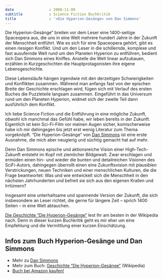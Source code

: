 ```yaml
---
date                : 2008-11-09
subtitle            : Science Fiction Buchkritik
title               : '»Die Hyperion-Gesänge« von Dan Simmons'
---
```

Die Hyperion-Gesänge&#8221; breiten vor dem Leser eine 1400-seitige Spaceopera aus, die uns in eine Welt mehrere hundert Jahre in der Zukunft der Menschheit entführt. Wie es sich für eine Spaceopera gehört, gibt es einen riesigen Konflikt. Und um den Leser in die schillernde, komplexe und fast ausufernde Welt rund um den Planeten Hyperion zu entführen, bedient sich Dan Simmons eines Kniffes. Anstelle die Welt linear aufzubauen, erzählen in Kurzgeschichten die Hauptprotagonisten ihre eigene Lebensgeschichte.<!-- readmore -->

Diese Lebensläufe hängen irgendwie mit den derzeitigen Schwierigkeiten und Konflikten zusammen. Während man anfangs fast von der epischen Breite der Geschichte erschlagen wird, fügen sich mit Verlauf des ersten Buches die Puzzleteile langsam zusammen. Eingeführt in das Universum rund um den Planeten Hyperion, widmet sich der zweite Teil dann ausführlich dem Konflikt.

Ich liebe Science Fiction und die Entführung in eine mögliche Zukunft, obwohl ich manchmal das Gefühl habe, wir leben bereits in der Zukunft. Eigentlich ist kein Sci-Fi-Film vor meinen Augen sicher, komischerweise habe ich mir dahingegen bis jetzt erst wenig Literatur zum Thema vorgeknöpft. &#8220;Die Hyperion-Gesänge&#8221; von <a href="http://www.dansimmons.com/about/bio.htm" target="_blank">Dan Simmons</a> ist eine erste Ausnahme, die mich aber neugierig und süchtig gemacht hat auf mehr.

Denn Dan Simmons epische und aktionsreiche Vision einer High-Tech-Zukunft entsteht im Kopf mit ziemlicher Bildgewalt. Zwar erschlagen und ermüden einen hin- und wieder die bunten und detailreichen Visionen des SciFi-Autors, dahingegen überrollt einen eine Zukunftsvision mit plausiblen Verstrickungen, neuen Techniken und einer menschlichen Kulturen, die die Frage beantwortet: Was und wie entwickelt sich die Menschheit in den nächsten Jahrhunderten und befreit sie sich aus den eigenen Krallen und Irrtümern?

Insgesamt eine unterhaltsame und spannende Version der Zukunft, die sich insbesondere an Leser richtet, die gerne für längere Zeit &#8211; sprich 1400 Seiten &#8211; in eine Welt abtauchen.

<a href="http://de.wikipedia.org/wiki/Die_Hyperion-Ges%C3%A4nge" target="_blank">Die Geschichte &#8220;Die Hyperion-Gesänge&#8221;</a> lest Ihr am besten in der Wikipedia nach. Denn in dieser kurzen Buchkritik geht es mir eher um eine Empfehlung und die Vermittlung einer kurzen Einschätzung.

## Infos zum Buch Hyperion-Gesänge und Dan Simmons

- Mehr zu [Dan Simmons][1]
- Mehr zum Buch: <a href="http://de.wikipedia.org/wiki/Die_Hyperion-Ges%C3%A4nge" target="_blank">Geschichte &#8220;Die Hyperion-Gesänge&#8221;</a> (Wikipedia)
- <a target="_blank" href="http://www.amazon.de/dp/3453215281?tag=phlow-21&#038;camp=2906&#038;creative=19474&#038;linkCode=as4&#038;creativeASIN=3453215281&#038;adid=19B90SMXMMGX6GREHTYM&#038;">Buch bei Amazon kaufen!</a>

 [1]: http://www.dansimmons.com/